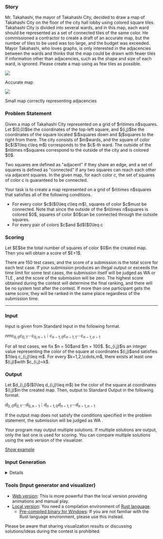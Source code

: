
<div>

<span>

<span>

<div>

<section>

### **Story**

<p>
Mr. Takahashi, the mayor of Takahashi City, decided to draw a map of Takahashi City on the floor of the city hall lobby using colored square tiles.
Takahashi City is divided into several wards, and in this map, each ward should be represented as a set of connected tiles of the same color.
He commissioned a contractor to create a draft of an accurate map, but the number of tiles to be used was too large, and the budget was exceeded.
Mayor Takahashi, who loves graphs, is only interested in the adjacencies between the wards and thinks that the map could be drawn with fewer tiles if information other than adjacencies, such as the shape and size of each ward, is ignored.
Please create a map using as few tiles as possible.
</p>

<div>

<div>

<img src="https://img.atcoder.jp/ahc024/424c43d223359f34250d50550689967b.png">

</img>

<p>
Accurate map
</p>

</div>

<div>

<img src="https://img.atcoder.jp/ahc024/e490f6d700b89293edfe2c9288d0e54a.png">

</img>

<p>
Small map correctly representing adjacencies
</p>

</div>

</div>

</section>

</div>

<div>

<section>

### **Problem Statement**

<p>
Given a map of Takahashi City represented on a grid of $n\times n$squares.
Let $(0,0)$be the coordinates of the top-left square, and $(i,j)$be the coordinates of the square located $i$squares down and $j$squares to the right from there.
The city consists of $m$wards, and the square of color $c$($1\leq c\leq m$) corresponds to the $c$-th ward.
The outside of the $n\times n$squares correspond to the outside of the city and is colored $0$.
</p>

<p>
Two squares are defined as "adjacent" if they share an edge, and a set of squares is defined as "connected" if any two squares can reach each other via adjacent squares.
In the given map, for each color c, the set of squares of color c is guaranteed to be connected.
</p>

<p>
Your task is to create a map represented on a grid of $n\times n$squares that satisfies all of the following conditions.
</p>

<ul>

<li>
For every color $c$($0\leq c\leq m$), squares of color $c$must be connected. Note that since the outside of the $n\times n$squares is colored $0$, squares of color $0$can be connected through the outside squares.
</li>

<li>
For every pair of colors $c$and $d$($0\leq c<d\leq m$), the adjacency of a set of squares of color $c$and a set of squares of color $d$in the original map and the created map must be identical. That is, if and only if there exist adjacent squares of color $c$and $d$in the original map, there exist adjacent squares of color $c$and $d$in the created map. Note that since the outside of the $n\times n$squares is colored $0$, the squares on the boundary are considered to be adjacent to squares of color $0$.
</li>

</ul>

</section>

</div>

<div>

<section>

### **Scoring**

<p>
Let $E$be the total number of squares of color $0$in the created map.
Then you will obtain a score of $E+1$.
</p>

<p>
There are 150 test cases, and the score of a submission is the total score for each test case.
If your submission produces an illegal output or exceeds the time limit for some test cases, the submission itself will be judged as 
<span>
WA
</span>
or 
<span>
TLE
</span>
, and the score of the submission will be zero.
The highest score obtained during the contest will determine the final ranking, and there will be no system test after the contest.
If more than one participant gets the same score, they will be ranked in the same place regardless of the submission time.
</p>

</section>

</div>

---

<div>

<div>

<section>

### **Input**

<p>
Input is given from Standard Input in the following format.
</p>

<div>

$n$$m$$c_{0,0}$$c_{0,1}$$\cdots$$c_{0,n-1}$$\vdots$$c_{n-1,0}$$c_{n-1,1}$$\cdots$$c_{n-1,n-1}$
</div>

<p>
For all test cases, we fix $n = 50$and $m = 100$.
$c_{i,j}$is an integer value representing the color of the square at coordinates $(i,j)$and satisfies $1\leq c_{i,j}\leq m$.
For every $k=1,2,\cdots,m$, there exists at least one $(i,j)$with $c_{i,j}=k$.
</p>

</section>

</div>

<div>

<section>

### **Output**

<p>
Let $d_{i,j}$($0\leq d_{i,j}\leq m$) be the color of the square at coordinates $(i,j)$in the created map.
Then, output to Standard Output in the following format.
</p>

<div>

$d_{0,0}$$d_{0,1}$$\cdots$$d_{0,n-1}$$\vdots$$d_{n-1,0}$$d_{n-1,1}$$\cdots$$d_{n-1,n-1}$
</div>

<p>
If the output map does not satisfy the conditions specified in the problem statement, the submission will be judged as 
<span>
WA
</span>
.
</p>

<p>
Your program may output multiple solutions.
If multiple solutions are output, only the last one is used for scoring.
You can compare multiple solutions using the web version of the visualizer.
</p>

<p>
<a href="https://img.atcoder.jp/ahc024/AU5KcDyn.html?lang=en&seed=0&output=sample">Show example</a>
</p>

</section>

</div>

<div>

<section>

### **Input Generation**

<p>

</p>

<details>
First, we initialize with $c_{i,j}=0$for all $(i,j)$.
Next, for each $k=1,2,\cdots,m$, we randomly select a square with $c_{i,j}=0$and set $c_{i,j}=k$.
Finally, we repeat the following process while squares with $c_{i,j}=0$remain.
<p>

</p>

<p>
Randomly select a square with $c_{i,j}=0$and randomly select its adjacent square $(i',j')$.
We set $c_{i,j}=c_{i',j'}$.

</p>

</details>

<p>

</p>

</section>

</div>

<div>

<section>

### **Tools (Input generator and visualizer)**

<ul>

<li>
<a href="https://img.atcoder.jp/ahc024/AU5KcDyn.html?lang=en">Web version</a>: This is more powerful than the local version providing animations and manual play.
</li>

<li>
<a href="https://img.atcoder.jp/ahc024/AU5KcDyn.zip">Local version</a>: You need a compilation environment of <a href="https://www.rust-lang.org/">Rust language</a>.
<ul>

<li>
<a href="https://img.atcoder.jp/ahc024/AU5KcDyn_windows.zip">Pre-compiled binary for Windows</a>: If you are not familiar with the Rust language environment, please use this instead.
</li>

</ul>

</li>

</ul>

<p>
Please be aware that sharing visualization results or discussing solutions/ideas during the contest is prohibited.
</p>

</section>

</div>

</div>

</span>

</span>

</div>
